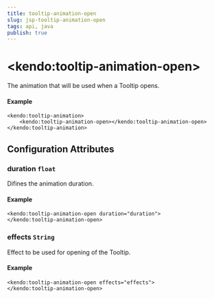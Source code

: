 ```yaml
---
title: tooltip-animation-open
slug: jsp-tooltip-animation-open
tags: api, java
publish: true
---
```


# \<kendo:tooltip-animation-open\>

The animation that will be used when a Tooltip opens.

#### Example
    <kendo:tooltip-animation>
        <kendo:tooltip-animation-open></kendo:tooltip-animation-open>
    </kendo:tooltip-animation>

## Configuration Attributes

### duration `float`

Difines the animation duration.

#### Example
    <kendo:tooltip-animation-open duration="duration">
    </kendo:tooltip-animation-open>

### effects `String`

Effect to be used for opening of the Tooltip.

#### Example
    <kendo:tooltip-animation-open effects="effects">
    </kendo:tooltip-animation-open>

